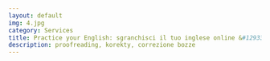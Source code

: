 ```yaml
---
layout: default
img: 4.jpg
category: Services
title: Practice your English: sgranchisci il tuo inglese online &#129336;
description: proofreading, korekty, correzione bozze
---
```


